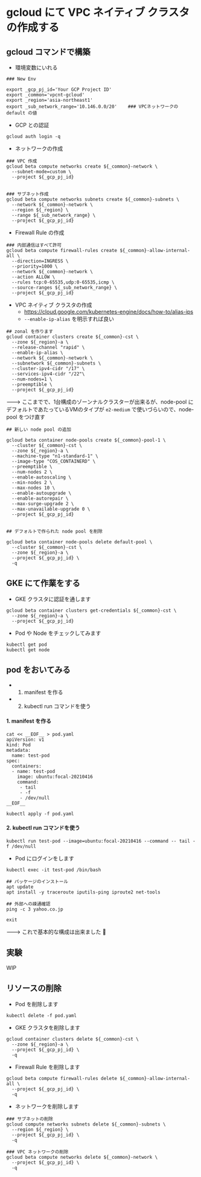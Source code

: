 # gcloud にて VPC ネイティブ クラスタの作成する

## gcloud コマンドで構築

+ 環境変数にいれる

```
### New Env

export _gcp_pj_id='Your GCP Project ID'
export _common='vpcnt-gcloud'
export _region='asia-northeast1'
export _sub_network_range='10.146.0.0/20'    ### VPCネットワークの default の値
```

+ GCP との認証

```
gcloud auth login -q
```

+ ネットワークの作成

```
### VPC 作成
gcloud beta compute networks create ${_common}-network \
  --subnet-mode=custom \
  --project ${_gcp_pj_id}


### サブネット作成
gcloud beta compute networks subnets create ${_common}-subnets \
  --network ${_common}-network \
  --region ${_region} \
  --range ${_sub_network_range} \
  --project ${_gcp_pj_id}
```

+ Firewall Rule の作成

```
### 内部通信はすべて許可
gcloud beta compute firewall-rules create ${_common}-allow-internal-all \
  --direction=INGRESS \
  --priority=1000 \
  --network ${_common}-network \
  --action ALLOW \
  --rules tcp:0-65535,udp:0-65535,icmp \
  --source-ranges ${_sub_network_range} \
  --project ${_gcp_pj_id}
```

+ VPC ネイティブ クラスタの作成
  + https://cloud.google.com/kubernetes-engine/docs/how-to/alias-ips
  + `--enable-ip-alias` を明示すれば良い

```
## zonal を作ります
gcloud container clusters create ${_common}-cst \
  --zone ${_region}-a \
  --release-channel "rapid" \
  --enable-ip-alias \
  --network ${_common}-network \
  --subnetwork ${_common}-subnets \
  --cluster-ipv4-cidr "/17" \
  --services-ipv4-cidr "/22"\
  --num-nodes=1 \
  --preemptible \
  --project ${_gcp_pj_id}
```

---> ここまでで、1台構成のゾーンナルクラスターが出来るが、node-pool にデフォルトであたっているVMのタイプが `e2-medium` で使いづらいので、node-pool をつけ直す

```
## 新しい node pool の追加

gcloud beta container node-pools create ${_common}-pool-1 \
  --cluster ${_common}-cst \
  --zone ${_region}-a \
  --machine-type "n1-standard-1" \
  --image-type "COS_CONTAINERD" \
  --preemptible \
  --num-nodes 2 \
  --enable-autoscaling \
  --min-nodes 2 \
  --max-nodes 10 \
  --enable-autoupgrade \
  --enable-autorepair \
  --max-surge-upgrade 2 \
  --max-unavailable-upgrade 0 \
  --project ${_gcp_pj_id}


## デフォルトで作られた node pool を削除

gcloud beta container node-pools delete default-pool \
  --cluster ${_common}-cst \
  --zone ${_region}-a \
  --project ${_gcp_pj_id} \
  -q
```

## GKE にて作業をする

+ GKE クラスタに認証を通します

```
gcloud beta container clusters get-credentials ${_common}-cst \
  --zone ${_region}-a \
  --project ${_gcp_pj_id}
```

+ Pod や Node をチェックしてみます

```
kubectl get pod
kubectl get node
```

## pod をおいてみる

+ 1. manifest を作る
+ 2. kubectl run コマンドを使う

#### 1. manifest を作る

```
cat << __EOF__ > pod.yaml
apiVersion: v1
kind: Pod
metadata:
  name: test-pod
spec:
  containers:
  - name: test-pod
    image: ubuntu:focal-20210416
    command:
     - tail
     - -f
     - /dev/null
__EOF__
```

```
kubectl apply -f pod.yaml
```

#### 2. kubectl run コマンドを使う

```
kubectl run test-pod --image=ubuntu:focal-20210416 --command -- tail -f /dev/null
```

+ Pod にログインをします

```
kubectl exec -it test-pod /bin/bash
```
```
## パッケージのインストール
apt update
apt install -y traceroute iputils-ping iproute2 net-tools
```
```
## 外部への疎通確認
ping -c 3 yahoo.co.jp
```
```
exit
```

---> これで基本的な構成は出来ました :raised_hands:

## 実験

WIP

## リソースの削除

+ Pod を削除します

```
kubectl delete -f pod.yaml
```

+ GKE クラスタを削除します

```
gcloud container clusters delete ${_common}-cst \
  --zone ${_region}-a \
  --project ${_gcp_pj_id} \
  -q
```

+ Firewall Rule を削除します

```
gcloud beta compute firewall-rules delete ${_common}-allow-internal-all \
  --project ${_gcp_pj_id} \
  -q
```

+ ネットワークを削除します

```
### サブネットの削除
gcloud compute networks subnets delete ${_common}-subnets \
  --region ${_region} \
  --project ${_gcp_pj_id} \
  -q

### VPC ネットワークの削除
gcloud beta compute networks delete ${_common}-network \
  --project ${_gcp_pj_id} \
  -q
```
